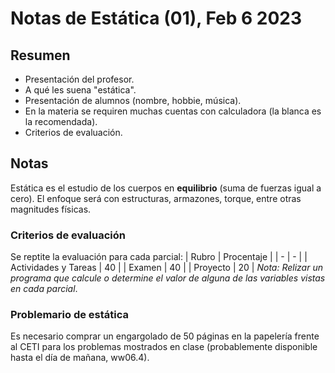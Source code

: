 # Notas de Estática (01), Feb 6 2023 
## Resumen
- Presentación del profesor.
- A qué les suena "estática".
- Presentación de alumnos (nombre, hobbie, música).
- En la materia se requiren muchas cuentas con calculadora (la blanca es la recomendada).
- Criterios de evaluación.

## Notas
Estática es el estudio de los cuerpos en **equilibrio** (suma de fuerzas igual a cero). El enfoque será con estructuras, armazones, torque, entre otras magnitudes físicas.

### Criterios de evaluación
Se reptite la evaluación para cada parcial:
| Rubro | Procentaje |
| - | - | 
| Actividades y Tareas | 40 |
| Examen | 40 |
| Proyecto | 20 |
*Nota: Relizar un programa que calcule o determine el valor de alguna de las variables vistas en cada parcial*.

### Problemario de estática
Es necesario comprar un engargolado de 50 páginas en la papelería frente al CETI para los problemas mostrados en clase (probablemente disponible hasta el día de mañana, ww06.4).